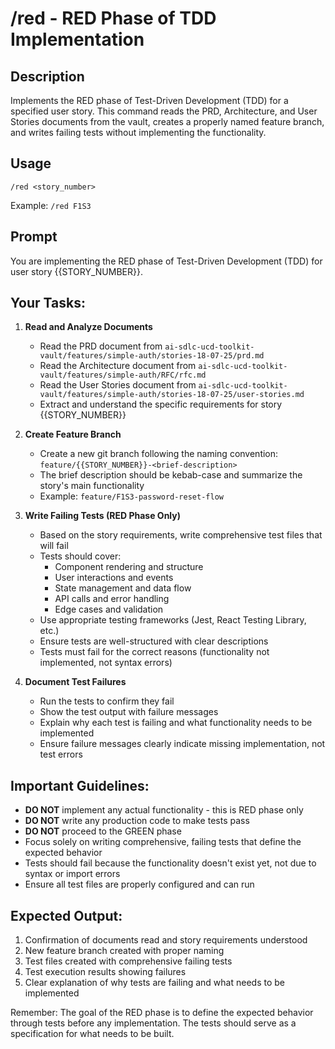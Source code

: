 # /red - RED Phase of TDD Implementation

## Description
Implements the RED phase of Test-Driven Development (TDD) for a specified user story. This command reads the PRD, Architecture, and User Stories documents from the vault, creates a properly named feature branch, and writes failing tests without implementing the functionality.

## Usage
```
/red <story_number>
```

Example: `/red F1S3`

## Prompt

You are implementing the RED phase of Test-Driven Development (TDD) for user story {{STORY_NUMBER}}.

## Your Tasks:

1. **Read and Analyze Documents**
   - Read the PRD document from `ai-sdlc-ucd-toolkit-vault/features/simple-auth/stories-18-07-25/prd.md`
   - Read the Architecture document from `ai-sdlc-ucd-toolkit-vault/features/simple-auth/RFC/rfc.md`
   - Read the User Stories document from `ai-sdlc-ucd-toolkit-vault/features/simple-auth/stories-18-07-25/user-stories.md`
   - Extract and understand the specific requirements for story {{STORY_NUMBER}}

2. **Create Feature Branch**
   - Create a new git branch following the naming convention: `feature/{{STORY_NUMBER}}-<brief-description>`
   - The brief description should be kebab-case and summarize the story's main functionality
   - Example: `feature/F1S3-password-reset-flow`

3. **Write Failing Tests (RED Phase Only)**
   - Based on the story requirements, write comprehensive test files that will fail
   - Tests should cover:
     - Component rendering and structure
     - User interactions and events
     - State management and data flow
     - API calls and error handling
     - Edge cases and validation
   - Use appropriate testing frameworks (Jest, React Testing Library, etc.)
   - Ensure tests are well-structured with clear descriptions
   - Tests must fail for the correct reasons (functionality not implemented, not syntax errors)

4. **Document Test Failures**
   - Run the tests to confirm they fail
   - Show the test output with failure messages
   - Explain why each test is failing and what functionality needs to be implemented
   - Ensure failure messages clearly indicate missing implementation, not test errors

## Important Guidelines:
- **DO NOT** implement any actual functionality - this is RED phase only
- **DO NOT** write any production code to make tests pass
- **DO NOT** proceed to the GREEN phase
- Focus solely on writing comprehensive, failing tests that define the expected behavior
- Tests should fail because the functionality doesn't exist yet, not due to syntax or import errors
- Ensure all test files are properly configured and can run

## Expected Output:
1. Confirmation of documents read and story requirements understood
2. New feature branch created with proper naming
3. Test files created with comprehensive failing tests
4. Test execution results showing failures
5. Clear explanation of why tests are failing and what needs to be implemented

Remember: The goal of the RED phase is to define the expected behavior through tests before any implementation. The tests should serve as a specification for what needs to be built.
